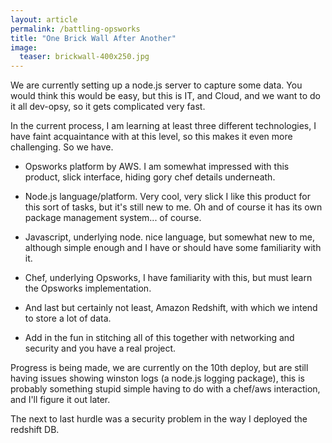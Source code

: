 ```yaml
---
layout: article
permalink: /battling-opsworks
title: "One Brick Wall After Another"
image:
  teaser: brickwall-400x250.jpg
---
```


We are currently setting up a node.js server to capture some data.  You would think this would be easy, but this is IT, and Cloud, and we want to do it all dev-opsy, so it gets complicated very fast.

In the current process, I am learning at least three different technologies, I have faint acquaintance with at this level, so this makes it even more challenging.  So we have.

- Opsworks platform by AWS.  I am somewhat impressed with this product, slick interface, hiding gory chef details underneath.

- Node.js language/platform.  Very cool, very slick I like this product for this sort of tasks, but it's still new to me.  Oh and of course it has its own package management system... of course.

- Javascript, underlying node.  nice language, but somewhat new to me, although simple enough and I have or should have some familiarity with it.

- Chef, underlying Opsworks, I have familiarity with this, but must learn the Opsworks implementation.

- And last but certainly not least, Amazon Redshift, with which we intend to store a lot of data.

- Add in the fun in stitching all of this together with networking and security and you have a real project.

Progress is being made, we are currently on the 10th deploy, but are still having issues showing winston logs (a node.js logging package), this is probably something stupid simple having to do with a chef/aws interaction, and I'll figure it out later.

The next to last hurdle was a security problem in the way I deployed the redshift DB.
